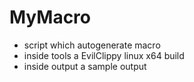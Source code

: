 MyMacro
========


- script which autogenerate macro
- inside tools a EvilClippy linux x64 build
- inside output a sample output